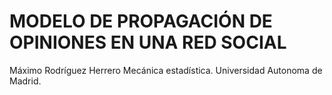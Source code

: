 # MODELO DE PROPAGACIÓN DE OPINIONES EN UNA RED SOCIAL


Máximo Rodríguez Herrero
Mecánica estadística. Universidad Autonoma de Madrid.